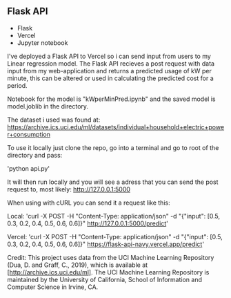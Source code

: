 ## Flask API

- Flask
- Vercel
- Jupyter notebook

I've deployed a Flask API to Vercel so i can send input from users to my Linear regression model.
The Flask API recieves a post request with data input from my web-application and returns a predicted
usage of kW per minute, this can be altered or used in calculating the predicted cost for a period.

Notebook for the model is "kWperMinPred.ipynb" and the saved model is model.joblib in the directory.

The dataset i used was found at: https://archive.ics.uci.edu/ml/datasets/individual+household+electric+power+consumption

To use it locally just clone the repo, go into a terminal and go to root of the directory and pass:

'python api.py'

It will then run locally and you will see a adress that you can send the post request to,
most likely: http://127.0.0.1:5000

When using with cURL you can send it a request like this:

Local:
'curl -X POST -H "Content-Type: application/json" -d "{\"input\": [0.5, 0.3, 0.2, 0.4, 0.5, 0.6, 0.6]}" http://127.0.0.1:5000/predict'

Vercel:
'curl -X POST -H "Content-Type: application/json" -d "{\"input\": [0.5, 0.3, 0.2, 0.4, 0.5, 0.6, 0.6]}" https://flask-api-navy.vercel.app/predict'

Credit:
This project uses data from the UCI Machine Learning Repository (Dua, D. and Graff, C., 2019), which is available at [http://archive.ics.uci.edu/ml]. The UCI Machine Learning Repository is maintained by the University of California, School of Information and Computer Science in Irvine, CA.
